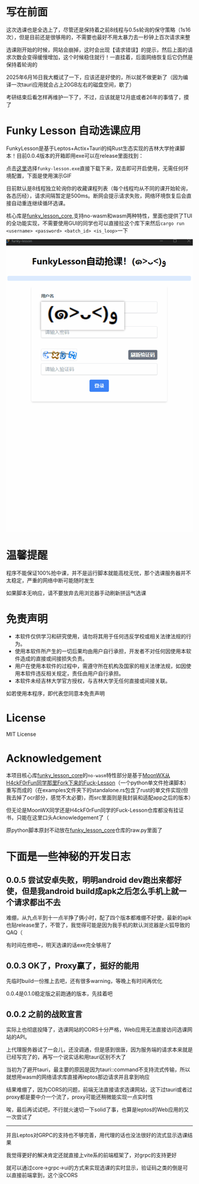 # 写在前面

这次选课也是全选上了，尽管还是保持着之前8线程与0.5s轮询的保守策略（1s16次），但是目前还是很够用的，不需要也最好不用太暴力去一秒钟上百次请求来整

选课刚开始的时候，网站会崩掉，这时会出现【请求错误】的提示，然后上面的请求次数会变得缓慢增加，这个时候稳住就行！一直挂着，后面网络恢复后它仍然是保持着轮询的

2025年6月16日我大概试了一下，应该还是好使的，所以就不做更新了（因为编译一次tauri应用就会占上20GB左右的磁盘空间，歇了）

考研结束后看怎样再维护一下了，不过，应该就是12月底或者26年的事情了，摸了

# Funky Lesson 自动选课应用

FunkyLesson是基于Leptos+Actix+Tauri的纯Rust生态实现的吉林大学抢课脚本！目前0.0.4版本的开箱即用exe可以在release里面找到：

点击[这里](https://github.com/ZoneHerobrine/funky-lesson/releases/tag/release)选择`funky-lesson.exe`直接下载下来，双击即可开启使用，无需任何环境配置，下面是使用演示GIF

目前默认是8线程独立轮询你的收藏课程列表（每个线程均从不同的课开始轮询，各态历经），请求间隔暂定是500ms。断网会提示请求失败，网络环境恢复后会直接自动重连继续循环选课。

核心库是[funky_lesson_core](https://github.com/ZoneHerobrine/funky_lesson_core),支持no-wasm和wasm两种特性，里面也提供了TUI的全功能实现，不需要使用GUI的同学也可以直接拉这个库下来然后`cargo run <username> <password> <batch_id> <is_loop>`一下

![funky-lesson的桌面端GIF演示，没显示的话检查一下网络环境或者用电脑浏览器打开](./funky-lesson.gif)


# 温馨提醒

程序不能保证100%抢中课，并不是运行脚本就能高枕无忧，那个选课服务器并不太稳定，严重的网络中断可能随时发生

如果脚本无响应，请不要放弃去用浏览器手动刷新拼运气选课

# 免责声明

- 本软件仅供学习和研究使用，请勿将其用于任何违反学校或相关法律法规的行为。
- 使用本软件所产生的一切后果均由用户自行承担，开发者不对任何因使用本软件造成的直接或间接损失负责。
- 用户在使用本软件的过程中，需遵守所在机构及国家的相关法律法规，如因使用本软件违反相关规定，责任由用户自行承担。
- 本软件未经吉林大学官方授权，与吉林大学无任何直接或间接关联。

如若使用本程序，即代表您同意本免责声明


# License

MIT License

# Acknowledgement

本项目核心库[funky_lesson_core](https://github.com/ZoneHerobrine/funky_lesson_core)的`no-wasm`特性部分是基于[MoonWX从H4ckF0rFun同学那里Fork下来的Fuck-Lesson](https://github.com/MoonWX/Fuck-Lesson)（一个python单文件抢课脚本）重写而成的（在examples文件夹下的standalone.rs包含了rust的单文件实现(但我去掉了ocr部分，感觉不太必要)，而src里面则是我封装和适配app之后的版本）

但无论是MoonWX同学还是H4ckF0rFun同学的Fuck-Lesson仓库都没有挂证书，只能在这里口头Acknowledgement了（

原python脚本原封不动放在[funky_lesson_core](https://github.com/ZoneHerobrine/funky_lesson_core)仓库的raw.py里面了


# 下面是一些神秘的开发日志

## 0.0.5 尝试安卓失败，明明android dev跑出来都好使，但是我android build成apk之后怎么手机上就一个请求都出不去

难绷，从九点半到十一点半挣了俩小时，配了四个版本都难绷不好使，最新的apk也贴release里了，不管了，我觉得可能是因为我手机的默认浏览器是火狐导致的QAQ（

有时间在修吧~，明天选课的话exe完全够用了


## 0.0.3 OK了，Proxy赢了，挺好的能用

先临时build一份推上去吧，还有很多warning，等晚上有时间再优化

0.0.4是0.1.0稳定版之前跑通的版本，先挂着吧

## 0.0.2 之前的战败宣言
实际上也彻底投降了，选课网站的CORS十分严格，Web应用无法直接访问选课网站的API。

上代理服务器试了一会儿，还没调通，但是感到很唐，因为服务端的请求本来就是已经写完了的，再写一个说实话和用tauri区别不大了

当初为了避开tauri，最主要的原因是因为tauri::command不支持流式传输，所以就想用wasm的网络请求库直接再leptos那边请求并且拿到响应

结果难绷了，因为CORS的问题，前端无法直接请求选课网站，这下过tauri或者过proxy都是要中介一个流了，proxy可能还稍微能实现一点实时性

唉，最后再试试吧，不行就火速切一下solid了事，也算是leptos的Web应用的又一次尝试了

---
并且Leptos对GRPC的支持也不够完善，用代理的话也没法很好的流式显示选课结果

我觉得更好的解决肯定还就直接上vite系的前端框架了，对grpc的支持更好

就可以通过core->grpc->ui的方式来实现选课的实时显示，验证码之类的倒是可以直接前端拿到，这个没CORS
